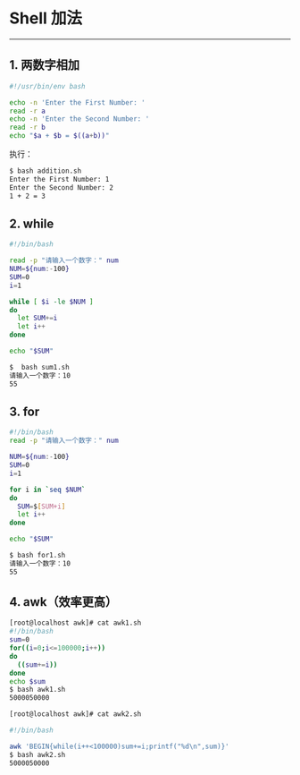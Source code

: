 #  Shell 加法



---
##  1. 两数字相加
```bash
#!/usr/bin/env bash

echo -n 'Enter the First Number: '
read -r a
echo -n 'Enter the Second Number: '
read -r b
echo "$a + $b = $((a+b))"
```
执行：

```bash
$ bash addition.sh
Enter the First Number: 1
Enter the Second Number: 2
1 + 2 = 3
```

## 2. while

```bash
#!/bin/bash

read -p "请输入一个数字：" num
NUM=${num:-100}
SUM=0
i=1

while [ $i -le $NUM ]
do
  let SUM+=i
  let i++
done

echo "$SUM"
```


```bash
$  bash sum1.sh 
请输入一个数字：10
55
```






## 3. for

```bash
#!/bin/bash
read -p "请输入一个数字：" num

NUM=${num:-100}
SUM=0
i=1

for i in `seq $NUM`
do
  SUM=$[SUM+i]
  let i++
done

echo "$SUM"
```

```bash
$ bash for1.sh
请输入一个数字：10
55
```




## 4. awk（效率更高）

```bash
[root@localhost awk]# cat awk1.sh
#!/bin/bash
sum=0
for((i=0;i<=100000;i++))
do
  ((sum+=i))
done
echo $sum
$ bash awk1.sh
5000050000
```

```bash
[root@localhost awk]# cat awk2.sh

#!/bin/bash

awk 'BEGIN{while(i++<100000)sum+=i;printf("%d\n",sum)}'
$ bash awk2.sh
5000050000
```



